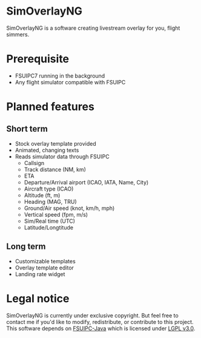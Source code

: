 # SimOverlayNG
SimOverlayNG is a software creating livestream overlay for you, flight simmers.

# Prerequisite
- FSUIPC7 running in the background
- Any flight simulator compatible with FSUIPC

# Planned features
## Short term
- Stock overlay template provided
- Animated, changing texts
- Reads simulator data through FSUIPC
  - Callsign
  - Track distance (NM, km)
  - ETA
  - Departure/Arrival airport (ICAO, IATA, Name, City) 
  -	Aircraft type (ICAO)
  -	Altitude (ft, m)
  -	Heading (MAG, TRU)
  -	Ground/Air speed (knot, km/h, mph)
  -	Vertical speed (fpm, m/s)
  -	Sim/Real time (UTC)
  -	Latitude/Longtitude
## Long term
- Customizable templates
- Overlay template editor
- Landing rate widget

# Legal notice
SimOverlayNG is currently under exclusive copyright. But feel free to contact me if you'd like to modify, redistribute, or contribute to this project.
This software depends on [FSUIPC-Java](https://github.com/Mouseviator/FSUIPC-Java) which is licensed under [LGPL v3.0](https://github.com/Mouseviator/FSUIPC-Java/blob/master/LICENSE.txt).
